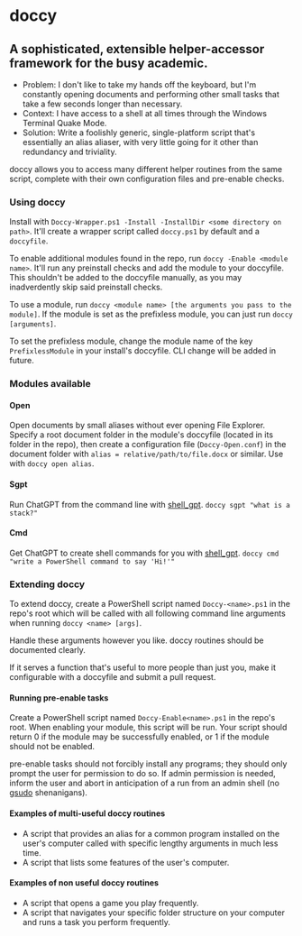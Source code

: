 # doccy
## A sophisticated, extensible helper-accessor framework for the busy academic.
* Problem: I don't like to take my hands off the keyboard, but I'm constantly opening documents and performing other small tasks that take a few seconds longer than necessary.
* Context: I have access to a shell at all times through the Windows Terminal Quake Mode.
* Solution: Write a foolishly generic, single-platform script that's essentially an alias aliaser, with very little going for it other than redundancy and triviality.

doccy allows you to access many different helper routines from the same script, complete with their own configuration files and pre-enable checks.

### Using doccy
Install with `Doccy-Wrapper.ps1 -Install -InstallDir <some directory on path>`. It'll create a wrapper script called `doccy.ps1` by default and a `doccyfile`.

To enable additional modules found in the repo, run `doccy -Enable <module name>`. It'll run any preinstall checks and add the module to your doccyfile. This shouldn't be added to the doccyfile manually, as you may inadverdently skip said preinstall checks.

To use a module, run `doccy <module name> [the arguments you pass to the module]`. If the module is set as the prefixless module, you can just run `doccy [arguments]`. 

To set the prefixless module, change the module name of the key `PrefixlessModule` in your install's doccyfile. CLI change will be added in future.

### Modules available
#### Open
Open documents by small aliases without ever opening File Explorer. Specify a root document folder in the module's doccyfile (located in its folder in the repo), then create a configuration file (`Doccy-Open.conf`) in the document folder with `alias = relative/path/to/file.docx` or similar. Use with `doccy open alias`.
#### Sgpt
Run ChatGPT from the command line with [shell_gpt](https://github.com/TheR1D/shell_gpt). `doccy sgpt "what is a stack?"`
#### Cmd
Get ChatGPT to create shell commands for you with [shell_gpt](https://github.com/TheR1D/shell_gpt). `doccy cmd "write a PowerShell command to say 'Hi!'"`


### Extending doccy
To extend doccy, create a PowerShell script named `Doccy-<name>.ps1` in the repo's root which will be called with all following command line arguments when running `doccy <name> [args]`. 

Handle these arguments however you like. doccy routines should be documented clearly.

If it serves a function that's useful to more people than just you, make it configurable with a doccyfile and submit a pull request.

#### Running pre-enable tasks
Create a PowerShell script named `Doccy-Enable<name>.ps1` in the repo's root. When enabling your module, this script will be run. Your script should return 0 if the module may be successfully enabled, or 1 if the module should not be enabled.

pre-enable tasks should not forcibly install any programs; they should only prompt the user for permission to do so. If admin permission is needed, inform the user and abort in anticipation of a run from an admin shell (no [gsudo](https://github.com/gerardog/gsudo) shenanigans).

#### Examples of multi-useful doccy routines
* A script that provides an alias for a common program installed on the user's computer called with specific lengthy arguments in much less time.
* A script that lists some features of the user's computer.
#### Examples of non useful doccy routines
* A script that opens a game you play frequently.
* A script that navigates your specific folder structure on your computer and runs a task you perform frequently.